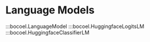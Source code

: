 # Language Models

:::bocoel.LanguageModel
:::bocoel.HuggingfaceLogitsLM
:::bocoel.HuggingfaceClassifierLM
